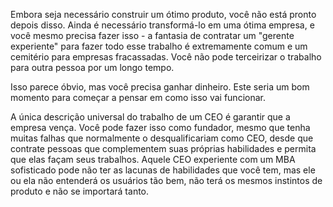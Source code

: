 Embora seja necessário construir um ótimo produto, você não está pronto depois disso. Ainda é necessário transformá-lo em uma ótima empresa, e você mesmo precisa fazer isso - a fantasia de contratar um "gerente experiente" para fazer todo esse trabalho é extremamente comum e um cemitério para empresas fracassadas. Você não pode terceirizar o trabalho para outra pessoa por um longo tempo.

Isso parece óbvio, mas você precisa ganhar dinheiro. Este seria um bom momento para começar a pensar em como isso vai funcionar.

A única descrição universal do trabalho de um CEO é garantir que a empresa vença. Você pode fazer isso como fundador, mesmo que tenha muitas falhas que normalmente o desqualificariam como CEO, desde que contrate pessoas que complementem suas próprias habilidades e permita que elas façam seus trabalhos. Aquele CEO experiente com um MBA sofisticado pode não ter as lacunas de habilidades que você tem, mas ele ou ela não entenderá os usuários tão bem, não terá os mesmos instintos de produto e não se importará tanto.
